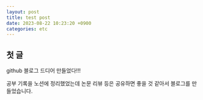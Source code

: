 ```yaml
---
layout: post
title: test post
date: 2023-08-22 10:23:20 +0900
categories: etc
---
```

## 첫 글
github 블로그 드디어 만들었다!!!


공부 기록을 노션에 정리했었는데 논문 리뷰 등은 공유하면 좋을 것 같아서 블로그를 만들었습니다. 